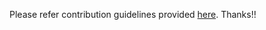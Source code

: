 Please refer contribution guidelines provided [here](https://github.com/cerner/carbon-graphs/blob/main/docs/contributing/README.md). Thanks!!
